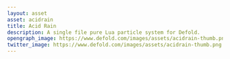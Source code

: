 ```yaml
---
layout: asset
asset: acidrain
title: Acid Rain
description: A single file pure Lua particle system for Defold.
opengraph_image: https://www.defold.com/images/assets/acidrain-thumb.png
twitter_image: https://www.defold.com/images/assets/acidrain-thumb.png
---
```

